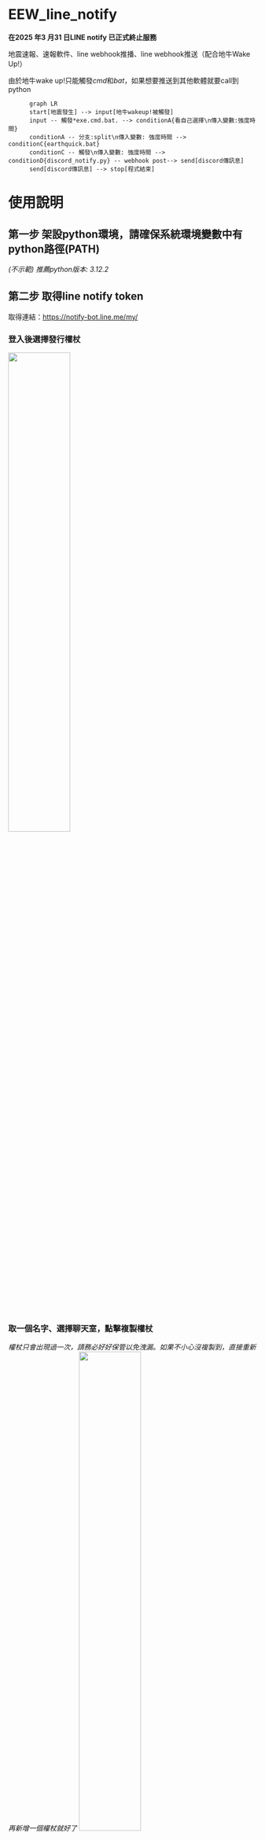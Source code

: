 # EEW_line_notify
**在2025 年3 月31 日LINE notify 已正式終止服務**

地震速報、速報軟件、line webhook推播、line webhook推送（配合地牛Wake Up!）

由於地牛wake up!只能觸發*cmd*和*bat*，如果想要推送到其他軟體就要call到python

```mermaid
      graph LR
      start[地震發生] --> input[地牛wakeup!被觸發]
      input -- 觸發*exe.cmd.bat. --> conditionA{看自己選擇\n傳入變數:強度時間}
      conditionA -- 分支:split\n傳入變數: 強度時間 --> conditionC{earthquick.bat}
      conditionC -- 觸發\n傳入變數: 強度時間 --> conditionD{discord_notify.py} -- webhook post--> send[discord傳訊息]
      send[discord傳訊息] --> stop[程式結束]
```


# 使用說明
## 第一步 架設python環境，請確保系統環境變數中有python路徑(PATH)
*(不示範)*
*推薦python版本: 3.12.2*

## 第二步 取得line notify token
取得連結：https://notify-bot.line.me/my/
### 登入後選擇發行權杖
<img src="https://user-images.githubusercontent.com/24865458/208755580-4528b3be-7822-4c0c-a9ca-95b10f9ffeb9.png" width="50%">

### 取一個名字、選擇聊天室，點擊複製權杖
*權杖只會出現過一次，請務必好好保管以免洩漏。如果不小心沒複製到，直接重新再新增一個權杖就好了*
<img src="https://user-images.githubusercontent.com/24865458/208755758-9a057691-c583-4012-bf63-9d48c711451f.png" width="50%">

## 第三步 下載zip解壓縮在想要的路徑
<img src="https://github.com/brianoy/EEW_line_notify/assets/24865458/ae1b92bf-d1e7-4e40-a6d6-18b882c21690" width="50%">

## 第四步 在地牛wake up!中選擇剛剛下載的earthquick.bat路徑
<img src="https://user-images.githubusercontent.com/24865458/208751019-a2ca4838-1839-4e55-9cf6-a49853e98d78.png" width="50%">

## 第五步 在line_notify.py中填入剛剛在line notify 申請的權杖
```XXXXXXXXXXXXXXXXXXXXXXXXXXXXXXXXXXXXXXXXXXX```

<img src="https://github.com/brianoy/EEW_line_notify/assets/24865458/a5bec1a2-00e1-488b-acc9-da80296dbc98" width="50%">

## 第六步 按自己的需求調整訊息傳送內容
<img src="https://github.com/brianoy/EEW_line_notify/assets/24865458/f4f8639e-a8fc-47cf-be41-d501b1fdb5fc" width="50%">


## 第七步 按下地牛wake up!中的測試按鍵
*建議先在自己的聊天室測試，免得嚇到朋友了*

<img src="https://github.com/brianoy/EEW_line_notify/assets/24865458/82ff5033-dc27-421b-82d2-10eccf5817ef" width="50%">
<img src="https://github.com/brianoy/EEW_line_notify/assets/24865458/f2059549-df99-4374-9258-e33c011c92b1" width="50%">


# 常見QA
1) 可不可以將bat和py檔案分在不同地方

> 不行，目前bat是用相對路徑寫的，請將兩個檔案維持在同一個資料夾
